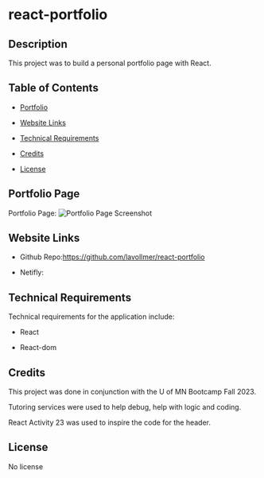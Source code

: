 # react-portfolio

## Description

This project was to build a personal portfolio page with React.

## Table of Contents

- [Portfolio](#portfolio)
- [Website Links](#websitelinks)
- [Technical Requirements](#technicalrequirements)
- [Credits](#credits)
- [License](#license)

  <a id="portfolio"></a>
## Portfolio Page

Portfolio Page:
![Portfolio Page Screenshot](./assets/img/POSTMAN-GET-User.png)


  <a id="websitelinks"></a>
## Website Links

* Github Repo:https://github.com/lavollmer/react-portfolio

* Netifly: 

  <a id="technicalrequirements"></a>
## Technical Requirements
Technical requirements for the application include:
* React
* React-dom

  <a id="credits"></a>
## Credits

This project was done in conjunction with the U of MN Bootcamp Fall 2023.

Tutoring services were used to help debug, help with logic and coding. 

React Activity 23 was used to inspire the code for the header.

  <a id="license"></a>

## License
No license